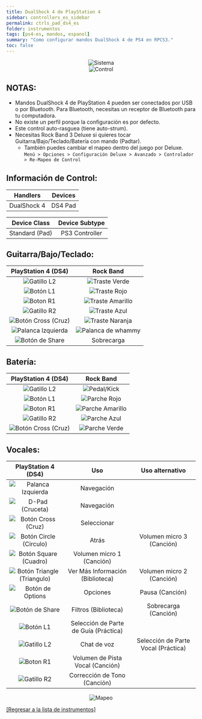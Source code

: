 ```yaml
---
title: DualShock 4 de PlayStation 4
sidebar: controllers_es_sidebar
permalink: ctrls_pad_ds4_es
folder: instrumentos
tags: [ps4-es, mandos, espanol]
summary: "Como configurar mandos DualShock 4 de PS4 en RPCS3."
toc: false
---
```


<div align="center"> <img src="https://carlmylo.github.io/rb3-pc/images/instruments/plat/ps4.png" alt="Sistema" title="Sistema"></div>

<div align="center"> <img src="https://carlmylo.github.io/rb3-pc/images/instruments/cont/ps4ds4controller.png" alt="Control" title="Control"></div>

## NOTAS:

* Mandos DualShock 4 de PlayStation 4 pueden ser conectados por USB o por Bluetooth. Para Bluetooth, necesitas un receptor de Bluetooth para tu computadora.
* No existe un perfil porque la configuración es por defecto.
* Este control auto-rasguea (tiene auto-strum).
* Necesitas Rock Band 3 Deluxe si quieres tocar Guitarra/Bajo/Teclado/Batería con mando (Padtar).
	- También puedes cambiar el mapeo dentro del juego por Deluxe.  
	`Menú > Opciones > Configuración Deluxe > Avanzado > Controlador > Re-Mapeo de Control`

## Información de Control:

| Handlers | Devices |
|:------------------:|:---------------------:|
| DualShock 4 | DS4 Pad |

| Device Class | Device Subtype |
|:------------------:|:---------------------:|
| Standard (Pad) | PS3 Controller |

## Guitarra/Bajo/Teclado:

| **PlayStation 4 (DS4)** | **Rock Band** |
|:------------------:|:---------------------:|
| ![Gatillo L2](https://carlmylo.github.io/rb3-pc/images/btns/ctrls/ps4/l2.png "Gatillo L2") | ![Traste Verde](https://carlmylo.github.io/rb3-pc/images/btns/gtrs/gf.png "Traste Verde") |
| ![Botón L1](https://carlmylo.github.io/rb3-pc/images/btns/ctrls/ps4/l1.png "Botón L1") | ![Traste Rojo](https://carlmylo.github.io/rb3-pc/images/btns/gtrs/rf.png "Traste Rojo") |
| ![Boton R1](https://carlmylo.github.io/rb3-pc/images/btns/ctrls/ps4/r1.png "Boton R1") | ![Traste Amarillo](https://carlmylo.github.io/rb3-pc/images/btns/gtrs/yf.png "Traste Amarillo") |
| ![Gatillo R2](https://carlmylo.github.io/rb3-pc/images/btns/ctrls/ps4/r2.png "Gatillo R2") | ![Traste Azul](https://carlmylo.github.io/rb3-pc/images/btns/gtrs/bf.png "Traste Azul") |
| ![Botón Cross (Cruz)](https://carlmylo.github.io/rb3-pc/images/btns/ctrls/ps4/x.png "Botón Cross (Cruz)") | ![Traste Naranja](https://carlmylo.github.io/rb3-pc/images/btns/gtrs/of.png "Traste Naranja") |
| ![Palanca Izquierda](https://carlmylo.github.io/rb3-pc/images/btns/ctrls/ps4/ls.png "Palanca Izquierda") | ![Palanca de whammy](https://carlmylo.github.io/rb3-pc/images/btns/gtrs/wb.png "Palanca de whammy") |
| ![Botón de Share](https://carlmylo.github.io/rb3-pc/images/btns/ctrls/ps4/shr.png "Botón de Share") | Sobrecarga |

## Batería:

| **PlayStation 4 (DS4)** | **Rock Band** |
|:------------------:|:---------------------:|
| ![Gatillo L2](https://carlmylo.github.io/rb3-pc/images/btns/ctrls/ps4/l2.png "Gatillo L2") | ![Pedal/Kick](https://carlmylo.github.io/rb3-pc/images/btns/drms/rb/kp.png "Pedal/Kick") |
| ![Botón L1](https://carlmylo.github.io/rb3-pc/images/btns/ctrls/ps4/l1.png "Botón L1") | ![Parche Rojo](https://carlmylo.github.io/rb3-pc/images/btns/drms/rb/rp.png "Parche Rojo") |
| ![Boton R1](https://carlmylo.github.io/rb3-pc/images/btns/ctrls/ps4/r1.png "Boton R1") | ![Parche Amarillo](https://carlmylo.github.io/rb3-pc/images/btns/drms/rb/yp.png "Parche Amarillo") |
| ![Gatillo R2](https://carlmylo.github.io/rb3-pc/images/btns/ctrls/ps4/r2.png "Gatillo R2") | ![Parche Azul](https://carlmylo.github.io/rb3-pc/images/btns/drms/rb/bp.png "Parche Azul") |
| ![Botón Cross (Cruz)](https://carlmylo.github.io/rb3-pc/images/btns/ctrls/ps4/x.png "Botón Cross (Cruz)") | ![Parche Verde](https://carlmylo.github.io/rb3-pc/images/btns/drms/rb/gp.png "Parche Verde") |


## Vocales:

| **PlayStation 4 (DS4)** | **Uso**                         | **Uso alternativo**         |
|:---------------------:|:-------------------------------:|:-------------------:|
| ![Palanca Izquierda](https://carlmylo.github.io/rb3-pc/images/btns/ctrls/ps4/ls.png "Palanca Izquierda") | Navegación | |
| ![D-Pad (Cruceta)](https://carlmylo.github.io/rb3-pc/images/btns/ctrls/ps4/dp.png "D-Pad (Cruceta)") | Navegación | |
| ![Botón Cross (Cruz)](https://carlmylo.github.io/rb3-pc/images/btns/ctrls/ps4/x.png "Botón Cross (Cruz)") | Seleccionar | |
| ![Botón Circle (Circulo)](https://carlmylo.github.io/rb3-pc/images/btns/ctrls/ps4/o.png "Botón Circle (Circulo)") | Atrás | Volumen micro 3 (Canción) |
| ![Botón Square (Cuadro)](https://carlmylo.github.io/rb3-pc/images/btns/ctrls/ps4/s.png "Botón Square (Cuadro)") | Volumen micro 1 (Canción) | |
| ![Botón Triangle (Triangulo)](https://carlmylo.github.io/rb3-pc/images/btns/ctrls/ps4/t.png "Botón Triangle (Triangulo)") | Ver Más Información (Biblioteca) | Volumen micro 2 (Canción) |
| ![Botón de Options](https://carlmylo.github.io/rb3-pc/images/btns/ctrls/ps4/opt.png "Botón de Options") | Opciones | Pausa (Canción) |
| ![Botón de Share](https://carlmylo.github.io/rb3-pc/images/btns/ctrls/ps4/shr.png "Botón de Share") | Filtros (Biblioteca) | Sobrecarga (Canción) |
| ![Botón L1](https://carlmylo.github.io/rb3-pc/images/btns/ctrls/ps4/l1.png "Botón L1") | Selección de Parte de Guía (Práctica) | |
| ![Gatillo L2](https://carlmylo.github.io/rb3-pc/images/btns/ctrls/ps4/l2.png "Gatillo L2") | Chat de voz | Selección de Parte Vocal (Práctica) |
| ![Boton R1](https://carlmylo.github.io/rb3-pc/images/btns/ctrls/ps4/r1.png "Boton R1") | Volumen de Pista Vocal (Canción) | |
| ![Gatillo R2](https://carlmylo.github.io/rb3-pc/images/btns/ctrls/ps4/r2.png "Gatillo R2") | Corrección de Tono (Canción) | |

<div align="center"> <img src="https://carlmylo.github.io/rb3-pc/images/instruments/maps/padps4mapping.png" alt="Mapeo" title="Mapeo"></div>

[[Regresar a la lista de instrumentos]](https://carlmylo.github.io/rb3-pc/ctrls_es#lista-de-instrumentos)